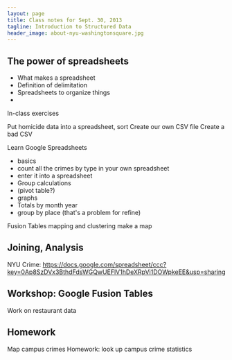 ```yaml
---
layout: page
title: Class notes for Sept. 30, 2013
tagline: Introduction to Structured Data
header_image: about-nyu-washingtonsquare.jpg
---
```


## The power of spreadsheets

- What makes a spreadsheet
- Definition of delimitation
- Spreadsheets to organize things
- 


In-class exercises

Put homicide data into a spreadsheet, sort
Create our own CSV file
Create a bad CSV

Learn Google Spreadsheets
- basics
- count all the crimes by type in your own spreadsheet
- enter it into a spreadsheet
- Group calculations
- (pivot table?)
- graphs
- Totals by month year
- group by place (that's a problem for refine)

Fusion Tables mapping and clustering
make a map



## Joining, Analysis

NYU Crime:
https://docs.google.com/spreadsheet/ccc?key=0Ap8SzDVx3BthdFdsWGQwUEFlV1hDeXRpVi1DOWpkeEE&usp=sharing


## Workshop: Google Fusion Tables

Work on restaurant data


## Homework

Map campus crimes
Homework: look up campus crime statistics
